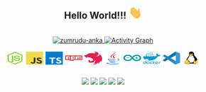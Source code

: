 <div align="center">
<h2> Hello World!!! <img src="https://github.com/ABSphreak/ABSphreak/blob/master/gifs/Hi.gif" width="30px"></h2>
</div>

<br/>

 <div align="center">
  <a href="https://github.com/anoguez">
<!--     <img height="150em" src="https://github-readme-stats-anoguez.vercel.app/api?username=anoguez&show_icons=true&theme=react&include_all_commits=true&count_private=true&hide=stars,contribs&border_color=61dafb&hide_border=true"/>
    <img height="150em" src="https://github-readme-stats-anoguez.vercel.app//api/top-langs/?username=anoguez&layout=compact&langs_count=7&theme=react&border_color=61dafb&hide_border=true"/> -->
    <a href="https://github.com/denvercoder1/github-readme-streak-stats" title="Go to Source">
      <img height="150em" src="https://github-readme-streak-stats.herokuapp.com/?user=anoguez&theme=react&border=61dafb&hide_border=true" alt="zumrudu-anka" />
    </a>
    <a href="https://github.com/ashutosh00710/github-readme-activity-graph">
     <img height="150em" alt="Activity Graph" src="https://activity-graph.herokuapp.com/graph?username=anoguez&custom_title=Activity&theme=react-dark&bg_color=20232a&hide_border=true" />
    </a>
  </a>
</div>
 
 


 
  
<div align="center" style="display: inline_block"><br>
  <img align="center" alt="Ngz-NodeJs" height="30" width="40" src="https://github.com/devicons/devicon/blob/master/icons/nodejs/nodejs-original.svg">
  <img align="center" alt="Ngz-Js" height="30" width="40" src="https://github.com/devicons/devicon/blob/master/icons/javascript/javascript-original.svg">
  <img align="center" alt="Ngz-Ts" height="30" width="40" src="https://github.com/devicons/devicon/blob/master/icons/typescript/typescript-original.svg">
  <img align="center" alt="Ngz-Npm" height="30" width="40" src="https://github.com/devicons/devicon/blob/master/icons/npm/npm-original-wordmark.svg">  
  <img align="center" alt="Ngz-NestJs" height="30" width="40" src="https://github.com/devicons/devicon/blob/master/icons/nestjs/nestjs-plain.svg">
  <img align="center" alt="Ngz-Java" height="30" width="40" src="https://github.com/devicons/devicon/blob/master/icons/java/java-original.svg">
  <img align="center" alt="Ngz-Arduino" height="30" width="40" src="https://github.com/devicons/devicon/blob/master/icons/arduino/arduino-original.svg">
  <img align="center" alt="Ngz-Docker" height="30" width="40" src="https://github.com/devicons/devicon/blob/master/icons/docker/docker-plain-wordmark.svg">
  <img align="center" alt="Ngz-Vscode" height="30" width="40" src="https://github.com/devicons/devicon/blob/master/icons/vscode/vscode-original.svg">
  <img align="center" alt="Ngz-Linux" height="30" width="40" src="https://github.com/devicons/devicon/blob/master/icons/linux/linux-original.svg">
</div>
  
 ##
 
<div align="center"> 
  <a href="https://www.linkedin.com/in/andersonnoguez" target="_blank"><img src="https://img.shields.io/badge/-LinkedIn-%230077B5?style=for-the-badge&logo=linkedin&logoColor=white" target="_blank"></a> 
  <a href="https://www.youtube.com/c/AndersonNoguez" target="_blank"><img src="https://img.shields.io/badge/YouTube-FF0000?style=for-the-badge&logo=youtube&logoColor=white" target="_blank"></a>
  <a href="https://www.instagram.com/anderson_noguez" target="_blank"><img src="https://img.shields.io/badge/-Instagram-%23E4405F?style=for-the-badge&logo=instagram&logoColor=white" target="_blank"></a>
  <a href="https://open.spotify.com/user/12163880339" target="_blank"><img src="https://img.shields.io/badge/Spotify-1ED760?&style=for-the-badge&logo=spotify&logoColor=white" target="_blank"></a>
  <a href = "mailto:noguezdev@gmail.com"><img src="https://img.shields.io/badge/-Gmail-%23333?style=for-the-badge&logo=gmail&logoColor=white" target="_blank"></a>
</div>
